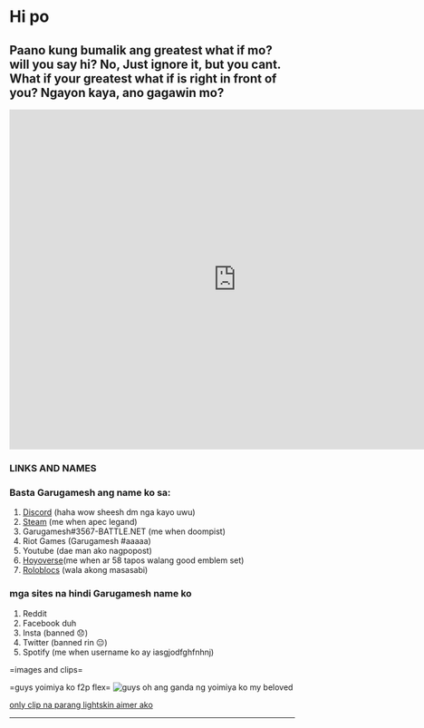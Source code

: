 # Hi po

## Paano kung bumalik ang greatest what if mo? will you say hi? No, Just ignore it, but you cant. What if your greatest what if is right in front of you? Ngayon kaya, ano gagawin mo?


<iframe width="800" height="600" src="https://www.youtube.com/embed/SDk1RA4g8CA?list=RDGMEMXdNDEg4wQ96My0DhjI-cIg" title="Guitar, Loneliness and Blue Planet" frameborder="0" allow="accelerometer; autoplay; clipboard-write; encrypted-media; gyroscope; picture-in-picture; web-share" allowfullscreen></iframe>


### **LINKS AND NAMES**
### Basta Garugamesh ang name ko sa:
1. 	[Discord](http://discordapp.com/users/715116142774976553) (haha wow sheesh dm nga kayo uwu)
2. [Steam](https://steamcommunity.com/profiles/76561199176010233/) (me when apec legand)
3. Garugamesh#3567-BATTLE.NET (me when doompist)
4. Riot Games (Garugamesh #aaaaa)
5. Youtube (dae man ako nagpopost)
6. [Hoyoverse](https://www.hoyolab.com/accountCenter/postList?id=131028942)(me when ar 58 tapos walang good emblem set)
7. [Roloblocs](https://www.roblox.com/users/2724248719/profile) (wala akong masasabi)

### mga sites na hindi Garugamesh name ko
1. Reddit 
2. Facebook duh
3. Insta (banned 😞)
4. Twitter (banned rin 😔)
5. Spotify (me when username ko ay iasgjodfghfnhnj)


=images and clips=

=guys yoimiya ko f2p flex=
![guys oh ang ganda ng yoimiya ko my beloved](https://user-images.githubusercontent.com/122452365/212473943-69315e04-5f0b-4425-b80d-a9e20996bbec.png)


[only clip na parang lightskin aimer ako](https://user-images.githubusercontent.com/122452365/212475611-456082cf-9005-4433-9f5d-9b5fd7202da3.mp4)


---



